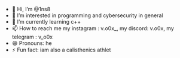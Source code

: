 - 👋 Hi, I’m @1ns8
- 👀 I’m interested in programming and cybersecurity in general
- 🌱 I’m currently learning c++ 
- 📫 How to reach me my instagram : v.o0x_, my discord: v.o0x, my telegram : v_o0x
- 😄 Pronouns: he
- ⚡ Fun fact: iam also a calisthenics athlet

<!---
1ns8/1ns8 is a ✨ special ✨ repository because its `README.md` (this file) appears on your GitHub profile.
You can click the Preview link to take a look at your changes.
--->
